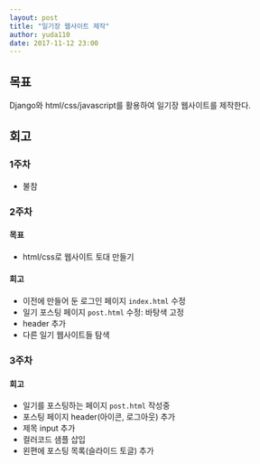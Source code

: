 ```yaml
---
layout: post
title: "일기장 웹사이트 제작"
author: yuda110
date: 2017-11-12 23:00
---
```


## 목표
Django와 html/css/javascript를 활용하여 일기장 웹사이트를 제작한다.

## 회고
### 1주차
- 불참

### 2주차
#### 목표
- html/css로 웹사이트 토대 만들기 

#### 회고
- 이전에 만들어 둔 로그인 페이지 `index.html` 수정
- 일기 포스팅 페이지 `post.html` 수정: 바탕색 고정
- header 추가
- 다른 일기 웹사이트들 탐색

### 3주차
#### 회고
- 일기를 포스팅하는 페이지 `post.html` 작성중
- 포스팅 페이지 header(아이콘, 로그아웃) 추가
- 제목 input 추가
- 컬러코드 샘플 삽입
- 왼편에 포스팅 목록(슬라이드 토글) 추가
